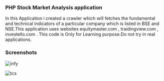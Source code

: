 

### PHP Stock Market Analysis application


In this Application i created a crawler which will fetches the fundamental and technical indicators of a particular company which is listed in BSE and NSE.This application uses websites equitymaster.com , traidingview.com , investello.com . This code is Only for Learning purpose.Do not try in real applications.


### Screenshots


![infy](https://user-images.githubusercontent.com/19733240/41840237-d4153b00-7882-11e8-9b34-5e371a4ef088.png)


![tcs](https://user-images.githubusercontent.com/19733240/41840431-5b77e782-7883-11e8-9db0-25464071fd33.png)
